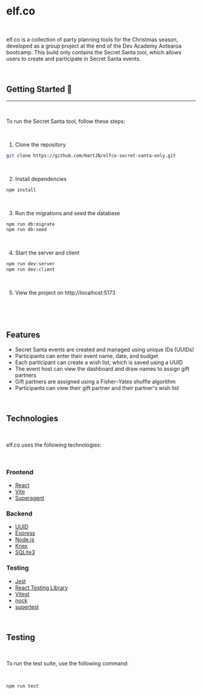 # elf.co

&nbsp;

elf.co is a collection of party planning tools for the Christmas season, developed as a group project at the end of the Dev Academy Aotearoa bootcamp. This build only contains the Secret Santa tool, which allows users to create and participate in Secret Santa events.

&nbsp;

## Getting Started 🍌

---

&nbsp;
&nbsp;

To run the Secret Santa tool, follow these steps:

&nbsp;

1. Clone the repository

```bash
git clone https://github.com/HartJN/elfco-secret-santa-only.git
```

&nbsp;

2. Install dependencies

```bash
npm install
```

&nbsp;

3. Run the migrations and seed the database

```bash
npm run db:migrate
npm run db:seed
```

&nbsp;

4. Start the server and client

```bash
npm run dev:server
npm run dev:client
```

&nbsp;

5. View the project on http://localhost:5173

&nbsp;

&nbsp;
&nbsp;

## Features

- Secret Santa events are created and managed using unique IDs (UUIDs)
- Participants can enter their event name, date, and budget
- Each participant can create a wish list, which is saved using a UUID
- The event host can view the dashboard and draw names to assign gift partners
- Gift partners are assigned using a Fisher–Yates shuffle algorithm
- Participants can view their gift partner and their partner's wish list

&nbsp;

## Technologies

&nbsp;

elf.co uses the following technologies:

&nbsp;

### Frontend

- [React](https://reactjs.org/)
- [Vite](https://vitejs.dev/)
- [Superagent](https://github.com/ladjs/superagent)

### Backend

- [UUID](https://www.npmjs.com/package/uuid)
- [Express](https://expressjs.com/)
- [Node.js](https://nodejs.org/)
- [Knex](http://knexjs.org/)
- [SQLite3](https://www.sqlite.org/index.html)

### Testing

- [Jest](https://jestjs.io/)
- [React Testing Library](https://testing-library.com/docs/react-testing-library/intro/)
- [Vitest](https://vitest.dev/)
- [nock](https://github.com/nock/nock)
- [supertest](https://github.com/visionmedia/supertest)

&nbsp;

## Testing

&nbsp;

To run the test suite, use the following command:

&nbsp;

```bash
npm run test
```
